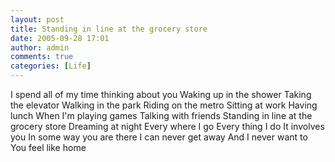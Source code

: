 ```yaml
---
layout: post
title: Standing in line at the grocery store
date: 2005-09-28 17:01
author: admin
comments: true
categories: [Life]
---
```

I spend all of my time thinking about you
Waking up in the shower
Taking the elevator
Walking in the park
Riding on the metro
Sitting at work
Having lunch
When I&apos;m playing games
Talking with friends
Standing in line at the grocery store
Dreaming at night
Every where I go
Every thing I do
It involves you
In some way you are there
I can never get away
And I never want to
You feel like home
